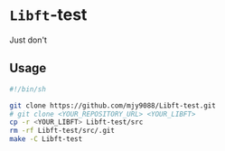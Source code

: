 # `Libft`-test

Just don't

## Usage

```sh
#!/bin/sh

git clone https://github.com/mjy9088/Libft-test.git
# git clone <YOUR_REPOSITORY_URL> <YOUR_LIBFT>
cp -r <YOUR_LIBFT> Libft-test/src
rm -rf Libft-test/src/.git
make -C Libft-test
```
